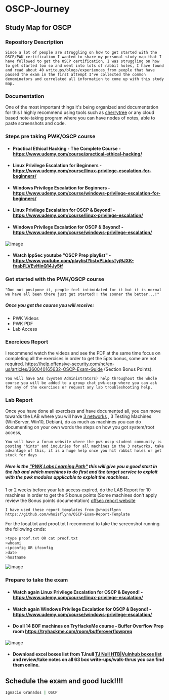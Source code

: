 # OSCP-Journey
## Study Map for OSCP

### Repository Description
```Since a lot of people are struggling on how to get started with the OSCP/PWK certification I wanted to share my personal study map that I have followed to get the OSCP certification, I was struggling on how to get started too so and went into lots of rabbit holes, I have found and read about 40 writeups/blogs/experiences from people that have passed the exam in the first attempt I've collected the common denominators and correlated all information to come up with this study map.```

### Documentation 
One of the most important things it's being organized and documentation for this I highly recommend using tools such as [cherrytree](https://www.giuspen.com/cherrytree) or any cloud based note-taking program where you can have nodes of notes, able to paste screenshots and code.

### Steps pre taking PWK/OSCP course

- #### Practical Ethical Hacking - The Complete Course - https://www.udemy.com/course/practical-ethical-hacking/
- #### Linux Privilege Escalation for Beginners - https://www.udemy.com/course/linux-privilege-escalation-for-beginners/
- #### Windows Privilege Escalation for Beginners - https://www.udemy.com/course/windows-privilege-escalation-for-beginners/
- #### Linux Privilege Escalation for OSCP & Beyond! - https://www.udemy.com/course/linux-privilege-escalation/
- #### Windows Privilege Escalation for OSCP & Beyond! - https://www.udemy.com/course/windows-privilege-escalation/

![image](https://user-images.githubusercontent.com/33886245/114805340-0f0f1500-9d60-11eb-8f72-af4a2dd275a1.png)
- #### Watch IppSec youtube "OSCP Prep playlist" - https://www.youtube.com/playlist?list=PLidcsTyj9JXK-fnabFLVEvHinQ14Jy5tf


### Get started with the PWK/OSCP course
   `"Don not postpone it, people feel intimidated for it but it is normal we have all been there just get started!! the sooner the better...!"`

##### Once you get the course you will receive:
- PWK Videos
- PWK PDF
- Lab Access

### Exercices Report ###
I recommend watch the videos and see the PDF at the same time focus on completing all the exercises in order to get the 5pts bonus, some are not required.
https://help.offensive-security.com/hc/en-us/articles/360040165632-OSCP-Exam-Guide (Section Bonus Points).

``` You will have SAs (System Administrators) help throughout the whole course you will be added to a group chat pwk-oscp where you can ask for any of the exercises or request any lab troubleshooting help. ```

### Lab Report ###
Once you have done all exercises and have documented all, you can move towards the LAB where you will have [3 networks](https://help.offensive-security.com/hc/en-us/articles/360046293192-PWK-Network-Introduction-Guide) , 3 Testing Machines (WinServer, Win10, Debian), do as much as machines you can do documenting on your own words the steps on how you got system/root access,

``` You will have a forum website where the pwk-oscp student community is posting "hints" and inquiries for all machines in the 3 networks, take advantage of this, it is a huge help once you hit rabbit holes or get stuck for days ```

##### Here is the ["PWK Labs Learning Path"](https://help.offensive-security.com/hc/en-us/articles/360050473812) this will give you a good start in the lab and which machines to do first and the target service to exploit with the pwk modules applicable to exploit the machines.

1 or 2 weeks before your lab access expired, do the LAB Report for 10 machines in order to get the 5 bonus points (Some machines don't apply review the Bonus points documentation)
[offsec report website](https://help.offensive-security.com/hc/en-us/articles/360046787731-Penetration-Testing-with-Kali-Linux-Reporting)

``` I have used these report templates from @whoisflynn https://github.com/whoisflynn/OSCP-Exam-Report-Template ```

For the local.txt and proof.txt I recommend to take the screenshot running the following cmds:
```sh
>type proof.txt OR cat proof.txt
>whoami
>ipconfig OR ifconfig
>date
>hostname
```
![image](https://user-images.githubusercontent.com/33886245/114808595-d5d9a380-9d65-11eb-8483-d8620abef90d.png)

### Prepare to take the exam
- #### Watch again Linux Privilege Escalation for OSCP & Beyond! - https://www.udemy.com/course/linux-privilege-escalation/
- #### Watch again Windows Privilege Escalation for OSCP & Beyond! - https://www.udemy.com/course/windows-privilege-escalation/
- #### Do all 14 BOF machines on TryHackeMe course - Buffer Overflow Prep room https://tryhackme.com/room/bufferoverflowprep
![image](https://user-images.githubusercontent.com/33886245/114810762-fdcb0600-9d69-11eb-925c-2556a84ffe82.png)
- #### Download excel boxes list from TJnull [ TJ Null HTB|Vulnhub boxes list ](https://docs.google.com/spreadsheets/d/1dwSMIAPIam0PuRBkCiDI88pU3yzrqqHkDtBngUHNCw8/edit#gid=0) and review/take notes on all 63 box write-ups/walk-thrus you can find them online.

## Schedule the exam and good luck!!!!

```sh
Ignacio Granados | OSCP
```
